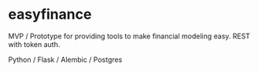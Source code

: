 # easyfinance
MVP / Prototype for providing tools to make financial modeling easy. REST with token auth.

Python / Flask / Alembic / Postgres
